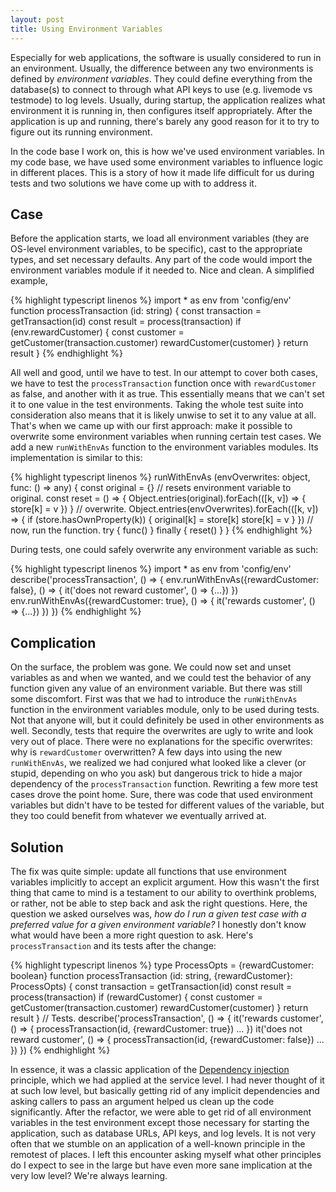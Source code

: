 ```yaml
---
layout: post
title: Using Environment Variables
---
```


Especially for web applications, the software is usually considered to run in an
environment. Usually, the difference between any two environments is defined by
_environment variables_. They could define everything from the database(s) to
connect to through what API keys to use (e.g. livemode vs testmode) to log
levels. Usually, during startup, the application realizes what environment it is
running in, then configures itself appropriately. After the application is up
and running, there's barely any good reason for it to try to figure out its
running environment.

In the code base I work on, this is how we've used environment variables. 
In my code base, we have used some environment variables to influence logic in
different places. This is a story of how it made life difficult for us during
tests and two solutions we have come up with to address it.


## Case

Before the application starts, we load all environment variables (they are
OS-level environment variables, to be specific), cast to the appropriate types,
and set necessary defaults.  Any part of the code would import the environment
variables module if it needed to. Nice and clean.  A simplified example,

{% highlight typescript linenos %} import * as env from 'config/env' function
processTransaction (id: string) { const transaction = getTransaction(id) const
result = process(transaction) if (env.rewardCustomer) { const customer =
getCustomer(transaction.customer) rewardCustomer(customer) } return result } {%
endhighlight %}

All well and good, until we have to test. In our attempt to cover both cases, we
have to test the `processTransaction` function once with `rewardCustomer` as
false, and another with it as true. This essentially means that we can't set it
to one value in the test environments. Taking the whole test suite into
consideration also means that it is likely unwise to set it to any value at all.
That's when we came up with our first approach: make it possible to overwrite
some environment variables when running certain test cases. We add a new
`runWithEnvAs`  function to the environment variables modules. Its
implementation is similar to this:

{% highlight typescript linenos %}
runWithEnvAs (envOverwrites: object, func: () => any) {
  const original = {}
  // resets environment variable to original.
  const reset = () => {
    Object.entries(original).forEach(([k, v]) => {
       store[k] = v
    })
  }
  // overwrite.
  Object.entries(envOverwrites).forEach(([k, v]) => {
    if (store.hasOwnProperty(k)) {
      original[k] = store[k]
      store[k] = v
    }
  })
  // now, run the function.
  try {
    func()
  } finally {
    reset()
  }
}
{% endhighlight %}

During tests, one could safely overwrite any environment variable as such:

{% highlight typescript linenos %}
import * as env from 'config/env'
describe('processTransaction', () => {
  env.runWithEnvAs({rewardCustomer: false}, () => {
    it('does not reward customer', () => {...})
  })
  env.runWithEnvAs({rewardCustomer: true}, () => {
    it('rewards customer', () => {...})
  })
})
{% endhighlight %}


## Complication

On the surface, the problem was gone. We could now set and unset variables as
and when we wanted, and we could test the behavior of any function given any
value of an environment variable. But there was still some discomfort. First was
that we had to introduce the `runWithEnvAs` function in the environment
variables module, only to be used during tests. Not that anyone will, but it
could definitely be used in other environments as well.  Secondly, tests that
require the overwrites are ugly to write and look very out of place. There were
no explanations for the specific overwrites: why is `rewardCustomer`
overwritten?  A few days into using the new `runWithEnvAs`, we realized we had
conjured what looked like a clever (or stupid, depending on who you ask) but
dangerous trick to hide a major dependency of the `processTransaction` function.
Rewriting a few more test cases drove the point home. Sure, there was code that
used environment variables but didn't have to be tested for different values of
the variable, but they too could benefit from whatever we eventually arrived at.


## Solution

The fix was quite simple: update all functions that use environment variables
implicitly to accept an explicit argument. How this wasn't the first thing that
came to mind is a testament to our ability to overthink problems, or rather, not
be able to step back and ask the right questions.  Here, the question we asked
ourselves was, _how do I run a given test case with a preferred value for a
given environment variable?_ I honestly don't know what would have been a more
right question to ask. Here's `processTransaction` and its tests after the
change:

{% highlight typescript linenos %}
type ProcessOpts = {rewardCustomer: boolean}
function processTransaction (id: string, {rewardCustomer}: ProcessOpts) {
  const transaction = getTransaction(id)
  const result = process(transaction)
  if (rewardCustomer) {
    const customer = getCustomer(transaction.customer)
    rewardCustomer(customer)
  }
  return result
}
// Tests.
describe('processTransaction', () => {
  it('rewards customer', () => {
    processTransaction(id, {rewardCustomer: true})
    ...
  })
  it('does not reward customer', () => {
    processTransaction(id, {rewardCustomer: false})
    ...
  })
})
{% endhighlight %}

In essence, it was a classic application of the [Dependency injection][0]
principle, which we had applied at the service level. I had never thought of it
at such low level, but basically getting rid of any implicit dependencies and
asking callers to pass an argument helped us clean up the code significantly.
After the refactor, we were able to get rid of all environment variables in the
test environment except those necessary for starting the application, such as
database URLs, API keys, and log levels.  It is not very often that we stumble
on an application of a well-known principle in the remotest of places. I left
this encounter asking myself what other principles do I expect to see in the
large but have even more sane implication at the very low level? We're always
learning.

[0]: https://en.wikipedia.org/wiki/Dependency_injection
